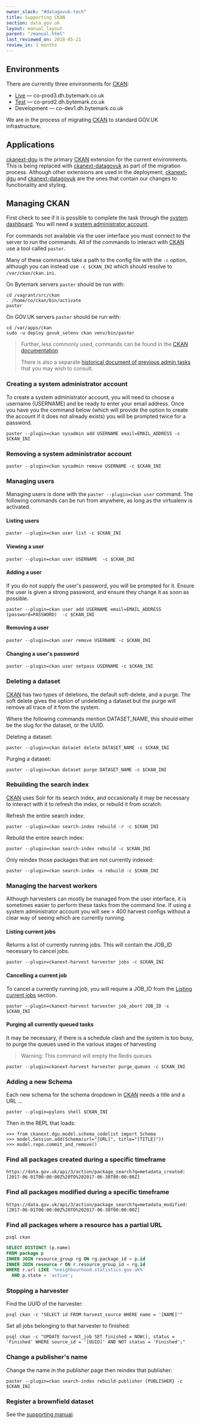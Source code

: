 ```yaml
---
owner_slack: "#datagovuk-tech"
title: Supporting CKAN
section: data.gov.uk
layout: manual_layout
parent: "/manual.html"
last_reviewed_on: 2018-05-21
review_in: 3 months
---
```

[ckan]: https://ckan.org
[ckanext-datagovuk]: /apps/ckanext-datagovuk.html
[ckanext-dgu]: https://github.com/datagovuk/ckanext-dgu
[ckandocs]: http://docs.ckan.org/en/ckan-2.7.3/maintaining/paster.html

## Environments

There are currently three environments for [CKAN]:

- [Live](https://data.gov.uk) — co-prod3.dh.bytemark.co.uk
- [Test](https://test.data.gov.uk) — co-prod2.dh.bytemark.co.uk
- Development — co-dev1.dh.bytemark.co.uk

We are in the process of migrating [CKAN] to standard GOV.UK infrastructure.

## Applications

[ckanext-dgu] is the primary [CKAN] extension for the current environments.
This is being replaced with [ckanext-datagovuk] as part of the migration process. Although other extensions are used
in the deployment, [ckanext-dgu] and [ckanext-datagovuk] are the ones that contain our changes to functionality and
styling.

## Managing CKAN

First check to see if it is possible to complete the task through the
[system dashboard](https://data.gov.uk/data/system_dashboard). You will need a [system 
 administrator account](#creating-a-system-administrator-account).

For commands not available via the user interface you must connect to the server to run the commands. All of the 
commands to interact with [CKAN] use a tool called `paster`.

Many of these commands take a path to the config file with the `-c` option, although you can instead use
`-c $CKAN_INI` which should resolve to `/var/ckan/ckan.ini`.

On Bytemark servers `paster` should be run with:

```
cd /vagrant/src/ckan
. /home/co/ckan/bin/activate
paster
```

On GOV.UK servers `paster` should be run with:

```
cd /var/apps/ckan
sudo -u deploy govuk_setenv ckan venv/bin/paster
``` 

> Further, less commonly used, commands can be found in the [CKAN documentation][ckandocs]
> 
> There is also a separate [historical document of previous admin tasks](https://docs.google.com/document/d/1V64IK9VoHU5w-xQmmmvKXF396FQViHM06iJWnRoAxzc/edit?usp=sharing)
that you may wish to consult. 

### Creating a system administrator account

To create a system administrator account, you will need to choose a username (USERNAME) and be ready to enter
your email address.  Once you have you the command below (which will provide the option to create the account
if it does not already exists) you will be prompted twice for a password.

```
paster --plugin=ckan sysadmin add USERNAME email=EMAIL_ADDRESS -c $CKAN_INI
```

### Removing a system administrator account

```
paster --plugin=ckan sysadmin remove USERNAME -c $CKAN_INI
```

### Managing users

Managing users is done with the `paster --plugin=ckan user` command. The following commands can be run
from anywhere, as long as the virtualenv is activated.

#### Listing users

```
paster --plugin=ckan user list -c $CKAN_INI
```

#### Viewing a user

```
paster --plugin=ckan user USERNAME  -c $CKAN_INI
```

#### Adding a user

If you do not supply the user's password, you will be prompted for it.  Ensure the user is given a
strong password, and ensure they change it as soon as possible.

```
paster --plugin=ckan user add USERNAME email=EMAIL_ADDRESS (password=PASSWORD)  -c $CKAN_INI
```

#### Removing a user

```
paster --plugin=ckan user remove USERNAME -c $CKAN_INI
```

#### Changing a user's password

```
paster --plugin=ckan user setpass USERNAME -c $CKAN_INI
```

### Deleting a dataset

[CKAN] has two types of deletions, the default soft-delete, and a purge.  The soft delete gives the option of
undeleting a dataset but the purge will remove all trace of it from the system.

Where the following commands mention DATASET_NAME, this should either be the slug for the dataset, or the
UUID.

Deleting a dataset:

```
paster --plugin=ckan dataset delete DATASET_NAME -c $CKAN_INI
```

Purging a dataset:

```
paster --plugin=ckan dataset purge DATASET_NAME -c $CKAN_INI
```

### Rebuilding the search index

[CKAN] uses Solr for its search index, and occasionally it may be necessary to interact with it
to refresh the index, or rebuild it from scratch.

Refresh the entire search index:

```
paster --plugin=ckan search-index rebuild -r -c $CKAN_INI
```

Rebuild the entire search index:

```
paster --plugin=ckan search-index rebuild -c $CKAN_INI
```

Only reindex those packages that are not currently indexed:

```
paster --plugin=ckan search-index -o rebuild -c $CKAN_INI
```

### Managing the harvest workers

Although harvesters can mostly be managed from the user interface, it is
sometimes easier to perform these tasks from the command line. If using
a system administrator account you will see > 400 harvest configs without
a clear way of seeing which are currently running.

#### Listing current jobs

Returns a list of currently running jobs.  This will contain the
JOB_ID necessary to cancel jobs.

```
paster --plugin=ckanext-harvest harvester jobs -c $CKAN_INI
```

#### Cancelling a current job

To cancel a currently running job, you will require a JOB_ID from the
[Listing current jobs](#listing-current-jobs) section.

```
paster --plugin=ckanext-harvest harvester job_abort JOB_ID -c $CKAN_INI
```

#### Purging all currently queued tasks

It may be necessary, if there is a schedule clash and the system is too busy,
to purge the queues used in the various stages of harvesting

> Warning: This command will empty the Redis queues

```
paster --plugin=ckanext-harvest harvester purge_queues -c $CKAN_INI
```

### Adding a new Schema

Each new schema for the schema dropdown in [CKAN] needs a title and a URL ...

```
paster --plugin=pylons shell $CKAN_INI
```

Then in the REPL that loads:

```
>>> from ckanext.dgu.model.schema_codelist import Schema
>>> model.Session.add(Schema(url="[URL]", title="[TITLE]"))
>>> model.repo.commit_and_remove()
```

### Find all packages created during a specific timeframe

```
https://data.gov.uk/api/3/action/package_search?q=metadata_created:[2017-06-01T00:00:00Z%20TO%202017-06-30T00:00:00Z]
```

### Find all packages modified during a specific timeframe

```
https://data.gov.uk/api/3/action/package_search?q=metadata_modified:[2017-06-01T00:00:00Z%20TO%202017-06-30T00:00:00Z]
```

### Find all packages where a resource has a partial URL

```
psql ckan
```

```sql
SELECT DISTINCT (p.name)
FROM package p
INNER JOIN resource_group rg ON rg.package_id = p.id
INNER JOIN resource r ON r.resource_group_id = rg.id
WHERE r.url LIKE '%neighbourhood.statistics.gov.uk%'
  AND p.state = 'active';
```

### Stopping a harvester

Find the UUID of the harvester:

```
psql ckan -c "SELECT id FROM harvest_source WHERE name = '[NAME]'"
```

Set all jobs belonging to that harvester to finished:

```
psql ckan -c "UPDATE harvest_job SET finished = NOW(), status = 'Finished' WHERE source_id = '[UUID]' AND NOT status = 'Finished';" 
```

### Change a publisher's name

Change the name in the publisher page then reindex that publisher:

```
paster --plugin=ckan search-index rebuild-publisher [PUBLISHER} -c $CKAN_INI
```

### Register a brownfield dataset

See the [supporting manual](https://docs.google.com/document/d/1SxzN9Ihat75TXo-fMwFqW_qBS-bPKHRs-a-tAO-qA1c/edit?usp=sharing).
